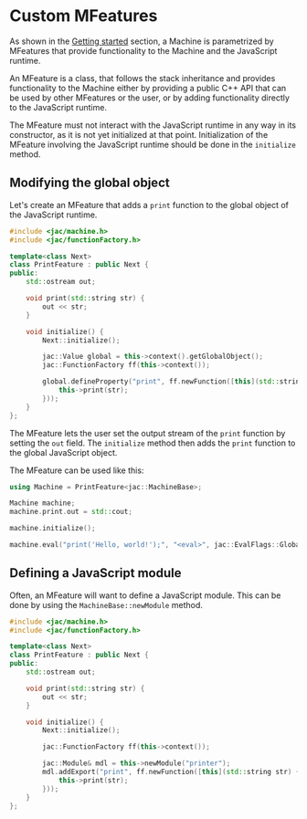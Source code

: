 # Custom MFeatures

As shown in the [Getting started](/getting-started) section, a Machine is parametrized by MFeatures that provide functionality to the
Machine and the JavaScript runtime.

An MFeature is a class, that follows the stack inheritance and provides functionality to the Machine either by providing a public C++ API
that can be used by other MFeatures or the user, or by adding functionality directly to the JavaScript runtime.

The MFeature must not interact with the JavaScript runtime in any way in its constructor, as it is not yet initialized at that point.
Initialization of the MFeature involving the JavaScript runtime should be done in the `initialize` method.

## Modifying the global object

Let's create an MFeature that adds a `print` function to the global object of the JavaScript runtime.

```cpp
#include <jac/machine.h>
#include <jac/functionFactory.h>

template<class Next>
class PrintFeature : public Next {
public:
    std::ostream out;

    void print(std::string str) {
        out << str;
    }

    void initialize() {
        Next::initialize();

        jac::Value global = this->context().getGlobalObject();
        jac::FunctionFactory ff(this->context());

        global.defineProperty("print", ff.newFunction([this](std::string str) {
            this->print(str);
        }));
    }
};
```

The MFeature lets the user set the output stream of the `print` function by setting the `out` field. The `initialize` method then adds the `print` function to the global JavaScript object.

The MFeature can be used like this:

```cpp
using Machine = PrintFeature<jac::MachineBase>;

Machine machine;
machine.print.out = std::cout;

machine.initialize();

machine.eval("print('Hello, world!');", "<eval>", jac::EvalFlags::Global);
```

## Defining a JavaScript module

Often, an MFeature will want to define a JavaScript module. This can be done by using the `MachineBase::newModule` method.

```cpp
#include <jac/machine.h>
#include <jac/functionFactory.h>

template<class Next>
class PrintFeature : public Next {
public:
    std::ostream out;

    void print(std::string str) {
        out << str;
    }

    void initialize() {
        Next::initialize();

        jac::FunctionFactory ff(this->context());

        jac::Module& mdl = this->newModule("printer");
        mdl.addExport("print", ff.newFunction([this](std::string str) {
            this->print(str);
        }));
    }
};
```
